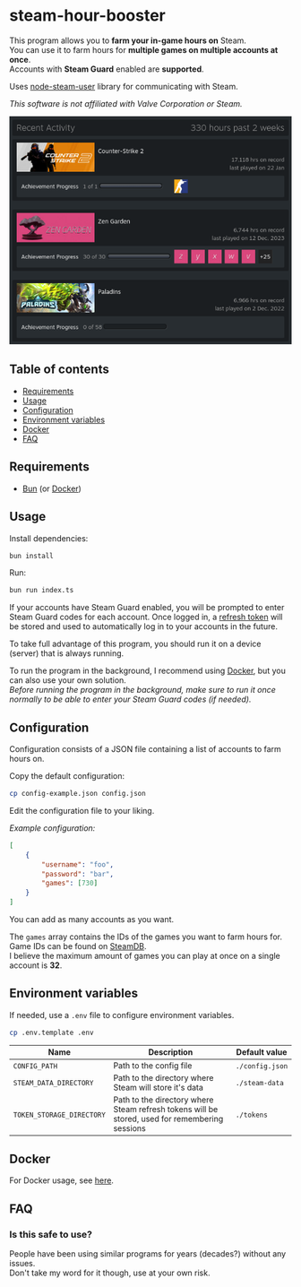 # steam-hour-booster

This program allows you to **farm your in-game hours on** Steam.\
You can use it to farm hours for **multiple games on multiple accounts at once**.\
Accounts with **Steam Guard** enabled are **supported**.

Uses [node-steam-user](https://github.com/DoctorMcKay/node-steam-user) library for communicating with Steam.

*This software is not affiliated with Valve Corporation or Steam.*

![Result of hours farming](./result.png)

## Table of contents
- [Requirements](#requirements)
- [Usage](#usage)
- [Configuration](#configuration)
- [Environment variables](#environment-variables)
- [Docker](#docker)
- [FAQ](#faq)

## Requirements
- [Bun](https://bun.sh/) (or [Docker](https://www.docker.com/))

## Usage

Install dependencies:

```bash
bun install
```

Run:

```bash
bun run index.ts
```

If your accounts have Steam Guard enabled, you will be prompted to enter Steam Guard codes for each account.
Once logged in, a [refresh token](https://github.com/DoctorMcKay/node-steam-user?tab=readme-ov-file#using-refresh-tokens) will be stored and used to automatically log in to your accounts in the future.

To take full advantage of this program, you should run it on a device (server) that is always running.

To run the program in the background, I recommend using [Docker](#docker), but you can also use your own solution.\
*Before running the program in the background, make sure to run it once normally to be able to enter your Steam Guard codes (if needed).*

## Configuration

Configuration consists of a JSON file containing a list of accounts to farm hours on.

Copy the default configuration:

```bash
cp config-example.json config.json
```

Edit the configuration file to your liking.

*Example configuration:*

```json
[
    {
        "username": "foo",
        "password": "bar",
        "games": [730]
    }
]
```

You can add as many accounts as you want.

The `games` array contains the IDs of the games you want to farm hours for.\
Game IDs can be found on [SteamDB](https://steamdb.info/).\
I believe the maximum amount of games you can play at once on a single account is **32**.

## Environment variables
If needed, use a `.env` file to configure environment variables.

```bash
cp .env.template .env
```

| Name | Description | Default value |
| --- | --- | --- |
| `CONFIG_PATH` | Path to the config file | `./config.json` |
| `STEAM_DATA_DIRECTORY` | Path to the directory where Steam will store it's data | `./steam-data` |
| `TOKEN_STORAGE_DIRECTORY` | Path to the directory where Steam refresh tokens will be stored, used for remembering sessions | `./tokens` |

## Docker

For Docker usage, see [here](https://hub.docker.com/r/drwarpman/steam-hour-booster).

## FAQ

### Is this safe to use?
People have been using similar programs for years (decades?) without any issues.\
Don't take my word for it though, use at your own risk.
